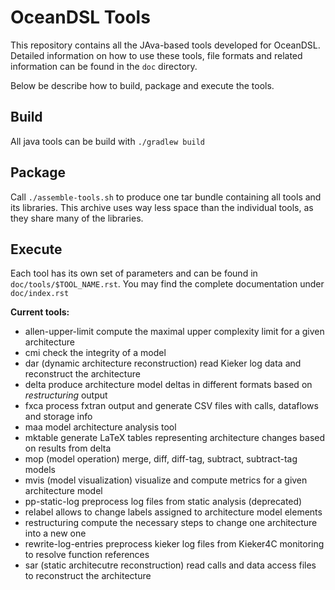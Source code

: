 # OceanDSL Tools

This repository contains all the JAva-based tools developed for
OceanDSL. Detailed information on how to use these tools, file formats and
related information can be found in the `doc` directory. 

Below be describe how to build, package and execute the tools.

## Build

All java tools can be build with
`./gradlew build`

## Package

Call `./assemble-tools.sh` to produce one tar bundle containing all tools and its
libraries. This archive uses way less space than the individual tools, as they
share many of the libraries.

## Execute

Each tool has its own set of parameters and can be found in
`doc/tools/$TOOL_NAME.rst`.
You may find the complete documentation under `doc/index.rst`

**Current tools:**
- allen-upper-limit compute the maximal upper complexity limit for a given architecture
- cmi check the integrity of a model
- dar (dynamic architecture reconstruction) read Kieker log data and reconstruct the architecture
- delta produce architecture model deltas in different formats based on *restructuring* output
- fxca process fxtran output and generate CSV files with calls, dataflows and storage info
- maa model architecture analysis tool
- mktable generate LaTeX tables representing architecture changes based on results from delta
- mop (model operation) merge, diff, diff-tag, subtract, subtract-tag models
- mvis (model visualization) visualize and compute metrics for a given architecture model
- pp-static-log preprocess log files from static analysis (deprecated)
- relabel allows to change labels assigned to architecture model elements
- restructuring compute the necessary steps to change one architecture into a new one
- rewrite-log-entries preprocess kieker log files from Kieker4C monitoring to resolve function references
- sar (static architecutre reconstruction) read calls and data access files to reconstruct the architecture
